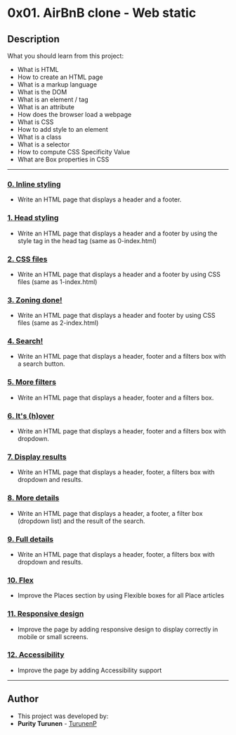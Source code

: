 # 0x01. AirBnB clone - Web static

## Description
What you should learn from this project:

* What is HTML
* How to create an HTML page
* What is a markup language
* What is the DOM
* What is an element / tag
* What is an attribute
* How does the browser load a webpage
* What is CSS
* How to add style to an element
* What is a class
* What is a selector
* How to compute CSS Specificity Value
* What are Box properties in CSS

---

### [0. Inline styling](./0-index.html)
* Write an HTML page that displays a header and a footer.

### [1. Head styling](./1-index.html)
* Write an HTML page that displays a header and a footer by using the style tag in the head tag (same as 0-index.html)

### [2. CSS files](./2-index.html)
* Write an HTML page that displays a header and a footer by using CSS files (same as 1-index.html)

### [3. Zoning done!](./3-index.html)
* Write an HTML page that displays a header and footer by using CSS files (same as 2-index.html)


### [4. Search!](./4-index.html)
* Write an HTML page that displays a header, footer and a filters box with a search button.

### [5. More filters](./5-index.html)
* Write an HTML page that displays a header, footer and a filters box.

### [6. It's (h)over](./6-index.html)
* Write an HTML page that displays a header, footer and a filters box with dropdown.

### [7. Display results](./7-index.html)
* Write an HTML page that displays a header, footer, a filters box with dropdown and results.

### [8. More details](./8-index.html)
* Write an HTML page that displays a header, a footer, a filter box (dropdown list) and the result of the search.

### [9. Full details](./100-index.html)
* Write an HTML page that displays a header, footer, a filters box with dropdown and results.

### [10. Flex](./101-index.html)
* Improve the Places section by using Flexible boxes for all Place articles

### [11. Responsive design](./102-index.html)
* Improve the page by adding responsive design to display correctly in mobile or small screens.

### [12. Accessibility](./103-index.html)
* Improve the page by adding Accessibility support

---

## Author

* This project was developed by:
* **Purity Turunen** - [TurunenP]( https://github.com/TurunenP)
